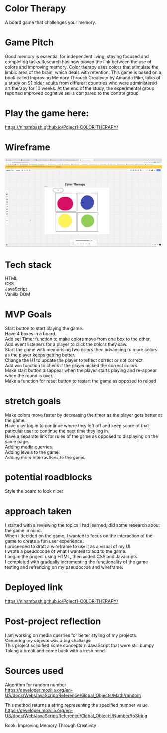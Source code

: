 # Color Therapy

A board game that challenges your memory.<br>

# Game Pitch

Good memory is essential for independent living, staying focused and completing tasks.Research has now proven the link between the use of colors and improving memory. Color therapy uses colors that stimulate the limbic area of the brain, which deals with retention. This game is based on a book called Improving Memory Through Creativity by Amanda Pike, talks of a study on 91 older adults from different countries who were administered art therapy for 10 weeks. At the end of the study, the experimental group reported improved cognitive skills compared to the control group.



# Play the game here:
https://ninambash.github.io/Poject1-COLOR-THERAPY/

# Wireframe
![wireframe](./wireframe.png)

# Tech stack
HTML<br>
CSS<br>
JavaScript<br>
Vanilla DOM<br>


# MVP Goals
Start button to start playing the game.<br>
Have 4 boxes in a board.<br>
Add set Timer function to make colors move from one box to the other.<br>
Add event listeners for a player to click the colors they saw.<br>
Start the game with memorising two colors then advancing to more colors as the player keeps getting better.<br>
Change the H1 to update the player to reflect correct or not correct.<br>
Add win function to check if the player picked the correct colors.<br>
Make start button disappear when the player starts playing and re-appear when the round is over.<br>
Make a function for reset button to restart the game as opposed to reload <br>

# stretch goals
Make colors move faster by decreasing the timer as the player gets better at the game.<br>
Have user log in to continue where they left off and keep score of that paticular user to continue the next time they log in.<br>
Have a separate link for rules of the game as opposed to displaying on the same page. <br>
Adding media querries.<br>
Adding levels to the game.<br>
Adding more interractions to the game.

# potential roadblocks
Style the board to look nicer<br>

# approach taken
I started with a reviewing the topics I had learned, did some research about the game in mind.<br>
When i decided on the game, I wanted to focus on the interaction of the game to create a fun user experience.<br>
I proceeded to draft a wireframe to use it as a visual of my UI.<br>
I wrote a pseudocode of what I wanted to add to the game. <br>
I began the project using HTML, then added CSS and Javacripts.<br> 
I completed with gradually incrementing the functionality of the game testing and refrencing on my pseudocode and wireframe.<br>



# Deployed link
https://ninambash.github.io/Poject1-COLOR-THERAPY/


#  Post-project reflection 
I am working on media querries for better styling of my projects.<br>
Centering my objects was a big challange<br>
This project solidified some concepts in JavaScript that were still bumpy<br>
Taking a break and come back with a fresh mind.<br>
# Sources used
Algorithm for random number<br>
https://developer.mozilla.org/en-US/docs/Web/JavaScript/Reference/Global_Objects/Math/random<br>

This method returns a string representing the specified number value.<br>
https://developer.mozilla.org/en-US/docs/Web/JavaScript/Reference/Global_Objects/Number/toString<br>

Book: Improving Memory Through Creativity<br>



